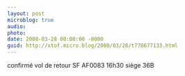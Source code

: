 ```yaml
---
layout: post
microblog: true
audio: 
photo: 
date: 2008-03-28 00:00:00 -0000
guid: http://xtof.micro.blog/2008/03/28/t778677133.html
---
```

confirmé vol de retour SF AF0083 16h30 siège 36B
